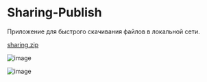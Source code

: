 # Sharing-Publish
Приложение для быстрого скачивания файлов в локальной сети.

[sharing.zip](https://github.com/Camyil-89/Sharing-Publish/files/11462871/sharing.zip)

![image](https://user-images.githubusercontent.com/76705837/233455843-7d40463b-dfd7-47cd-8269-ae1657a66135.png)

![image](https://user-images.githubusercontent.com/76705837/233455893-40c6fa67-69f2-4645-8b95-396ce2d3be31.png)
